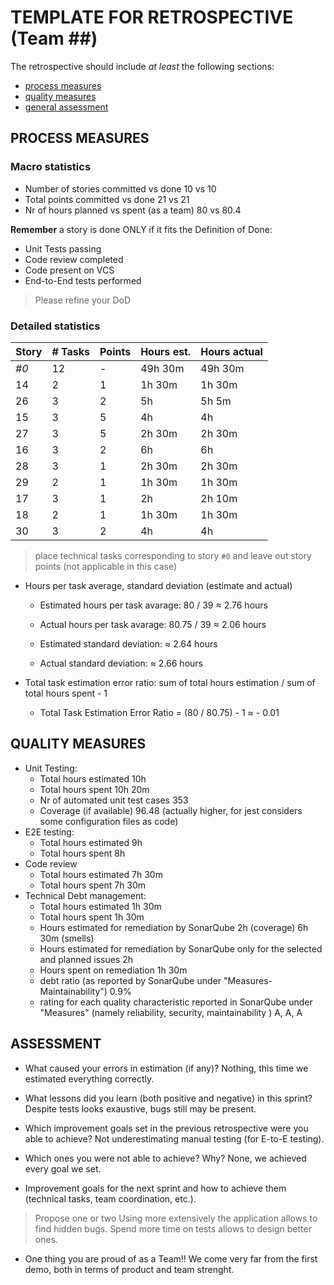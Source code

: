 TEMPLATE FOR RETROSPECTIVE (Team ##)
=====================================

The retrospective should include _at least_ the following
sections:

- [process measures](#process-measures)
- [quality measures](#quality-measures)
- [general assessment](#assessment)

## PROCESS MEASURES 

### Macro statistics

- Number of stories committed vs done 10 vs 10
- Total points committed vs done 21 vs 21
- Nr of hours planned vs spent (as a team) 80 vs 80.4

**Remember**  a story is done ONLY if it fits the Definition of Done:
 
- Unit Tests passing
- Code review completed
- Code present on VCS
- End-to-End tests performed

> Please refine your DoD 

### Detailed statistics

| Story  | # Tasks | Points | Hours est. | Hours actual |
|--------|---------|--------|------------|--------------|
| _#0_   |    12   |    -   |   49h 30m  |    49h 30m   |
| 14     |    2    |    1   |    1h 30m  |     1h 30m   |
| 26     |    3    |    2   |    5h      |     5h 5m    |
| 15     |    3    |    5   |    4h      |     4h       |   
| 27     |    3    |    5   |    2h 30m  |     2h 30m   | 
| 16     |    3    |    2   |    6h      |     6h       |
| 28     |    3    |    1   |    2h 30m  |     2h 30m   | 
| 29     |    2    |    1   |    1h 30m  |     1h 30m   |
| 17     |    3    |    1   |    2h      |     2h 10m   |
| 18     |    2    |    1   |    1h 30m  |     1h 30m   |
| 30     |    3    |    2   |    4h      |     4h       |

> place technical tasks corresponding to story `#0` and leave out story points (not applicable in this case)

- Hours per task average, standard deviation (estimate and actual)
    - Estimated hours per task avarage: 80 / 39 ≈ 2.76 hours
    - Actual hours per task avarage:  80.75 / 39 ≈ 2.06 hours

    - Estimated standard deviation: ≈ 2.64 hours
    - Actual standard deviation: ≈ 2.66 hours

- Total task estimation error ratio: sum of total hours estimation / sum of total hours spent - 1
    - Total Task Estimation Error Ratio = (80 / 80.75) - 1 ≈ - 0.01

  
## QUALITY MEASURES 
- Unit Testing:
  - Total hours estimated 10h 
  - Total hours spent 10h 20m
  - Nr of automated unit test cases 353
  - Coverage (if available) 96.48 (actually higher, for jest considers some configuration files as code)
- E2E testing:
  - Total hours estimated 9h
  - Total hours spent 8h  
- Code review 
  - Total hours estimated 7h 30m
  - Total hours spent 7h 30m  
- Technical Debt management:
  - Total hours estimated 1h 30m
  - Total hours spent 1h 30m
  - Hours estimated for remediation by SonarQube 2h (coverage) 6h 30m (smells)
  - Hours estimated for remediation by SonarQube only for the selected and planned issues 2h
  - Hours spent on remediation 1h 30m
  - debt ratio (as reported by SonarQube under "Measures-Maintainability") 0.9%
  - rating for each quality characteristic reported in SonarQube under "Measures" (namely reliability, security, maintainability ) A, A, A
  


## ASSESSMENT

- What caused your errors in estimation (if any)?
Nothing, this time we estimated everything correctly.

- What lessons did you learn (both positive and negative) in this sprint?
Despite tests looks exaustive, bugs still may be present.

- Which improvement goals set in the previous retrospective were you able to achieve? 
Not underestimating manual testing (for E-to-E testing). 

- Which ones you were not able to achieve? Why?
None, we achieved every goal we set.

- Improvement goals for the next sprint and how to achieve them (technical tasks, team coordination, etc.).
> Propose one or two
Using more extensively the application allows to find hidden bugs.
Spend more time on tests allows to design better ones.

- One thing you are proud of as a Team!!
We come very far from the first demo, both in terms of product and team strenght.